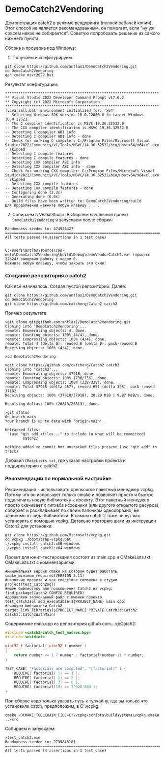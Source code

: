 # DemoCatch2Vendoring

Демонстрация catch2 в режиме вендоринга (полной рабочей копии). Этот способ не является рекомендованным, он помогает, если "ну уж совсем никак не собирается". Советую попробовать решение из самого нижнего пункта.

Сборка и проверка под Windows:

1. Получаем и конфигурируем

```
git clone https://github.com/antlas1/DemoCatch2Vendoring.git
cd DemoCatch2Vendoring
gen_cmake_msvc2022.bat
```

Результат конфигурации:

```
**********************************************************************
** Visual Studio 2022 Developer Command Prompt v17.6.2
** Copyright (c) 2022 Microsoft Corporation
**********************************************************************
[vcvarsall.bat] Environment initialized for: 'x64'
-- Selecting Windows SDK version 10.0.22000.0 to target Windows 10.0.22621.
-- The C compiler identification is MSVC 19.36.32532.0
-- The CXX compiler identification is MSVC 19.36.32532.0
-- Detecting C compiler ABI info
-- Detecting C compiler ABI info - done
-- Check for working C compiler: C:/Program Files/Microsoft Visual Studio/2022/Community/VC/Tools/MSVC/14.36.32532/bin/Hostx64/x64/cl.exe - skipped
-- Detecting C compile features
-- Detecting C compile features - done
-- Detecting CXX compiler ABI info
-- Detecting CXX compiler ABI info - done
-- Check for working CXX compiler: C:/Program Files/Microsoft Visual Studio/2022/Community/VC/Tools/MSVC/14.36.32532/bin/Hostx64/x64/cl.exe - skipped
-- Detecting CXX compile features
-- Detecting CXX compile features - done
-- Configuring done (3.3s)
-- Generating done (0.0s)
-- Build files have been written to: DemoCatch2Vendoring/build
Для продолжения нажмите любую клавишу . . .
```

2. Собираем в VisualStudio. Выбираем начальный проект `DemoCatch2Vendoring` и запускаем после сборки:

```
Randomness seeded to: 474926427
===============================================================================
All tests passed (4 assertions in 1 test case)


C:\Users\antlas\source\cpp-neto\DemoCatch2Vendoring\build\Debug\demoVendorCatch2.exe (процесс 22324) завершил работу с кодом 0.
Нажмите любую клавишу, чтобы закрыть это окно:
```

### Создание репозитория с catch2

Как всё начиналось. Создал пустой репозиторий. Далее:

```
git clone https://github.com/antlas1/DemoCatch2Vendoring.git
cd DemoCatch2Vendoring
git clone https://github.com/catchorg/Catch2 catch2
```

Пример результата:
```
>git clone git@github.com:antlas1/DemoCatch2Vendoring.git
Cloning into 'DemoCatch2Vendoring'...
remote: Enumerating objects: 4, done.
remote: Counting objects: 100% (4/4), done.
remote: Compressing objects: 100% (4/4), done.
remote: Total 4 (delta 0), reused 0 (delta 0), pack-reused 0
Receiving objects: 100% (4/4), done.

>cd DemoCatch2Vendoring

>git clone https://github.com/catchorg/Catch2 catch2
Cloning into 'catch2'...
remote: Enumerating objects: 37918, done.
remote: Counting objects: 100% (736/736), done.
remote: Compressing objects: 100% (338/338), done.
remote: Total 37918 (delta 457), reused 651 (delta 398), pack-reused 37182
Receiving objects: 100% (37918/37918), 28.29 MiB | 9.87 MiB/s, done.

Resolving deltas: 100% (26813/26813), done.

>git status
On branch main
Your branch is up to date with 'origin/main'.

Untracked files:
  (use "git add <file>..." to include in what will be committed)
        catch2/

nothing added to commit but untracked files present (use "git add" to track)
```

Добавил `CMakeLists.txt`, где указал настройки проекта и поддиректорию с catch2.

### Рекомендации по нормальной настройке

Рекомендация - использовать opensource пакетный менеджер vcpkg. 
Потому что он использует только cmake и позволяет просто и быстро подключить новую библиотеку к проекту. 
Этот пакетный менеджер просто скачивает с гитхаба исходники (или другого открытого ресурса), собирает и раскладывает по своим папочкам однообразно, не зависимо от вида библиотеки. В самом catch-2 тоже пишут как установить с помощью vcpkg. Детально повторяю шаги из инструкции Catch2 для установки:

```
git clone https://github.com/Microsoft/vcpkg.git 
cd vcpkg ./bootstrap-vcpkg.bat 
./vcpkg install catch2:x86-windows
./vcpkg install catch2:x64-windows
```

Проект для юнит-тестирования состоит из main.cpp и CMakeLists.txt. CMakeLists.txt с комментариями:

```
#минимальная версия cmake на котором будет работать 
cmake_minimum_required(VERSION 3.11) 
#название проекта и как следствие солюшена в студии 
project(test_catch2sql) 
#ищем библиотеку для подключения Catch2 из vcpkg: 
find_package(Catch2 CONFIG REQUIRED) 
#добавляем запускаемый файл с именем проекта 
test_catch2sql add_executable(${PROJECT_NAME} main.cpp) 
#линкуем библиотеки Catch2 
target_link_libraries(${PROJECT_NAME} PRIVATE Catch2::Catch2 Catch2::Catch2WithMain)
```

Содержимое main.cpp из репозитория github.com…rg/Catch2:

```cpp
#include <catch2/catch_test_macros.hpp> 
#include <cstdint>  

uint32_t factorial( uint32_t number ) 
{     
	return number <= 1 ? number : factorial(number-1) * number; 
}  

TEST_CASE( "Factorials are computed", "[factorial]" ) {     
	REQUIRE( factorial( 1) == 1 );     
	REQUIRE( factorial( 2) == 2 );     
	REQUIRE( factorial( 3) == 6 );     
	REQUIRE( factorial(10) == 3'628'800 ); 
}
```

При сборке надо только указать путь к тулчайну, где вы только что установили catch, предположим, в C:\vcpkg:

```
cmake -DCMAKE_TOOLCHAIN_FILE=C:\vcpkg\scripts\buildsystems\vcpkg.cmake ../src
```

Собираем и запускаем:

```
>test_catch2.exe 
Randomness seeded to: 2735848181
=============================================================================== 
All tests passed (4 assertions in 1 test case)
```